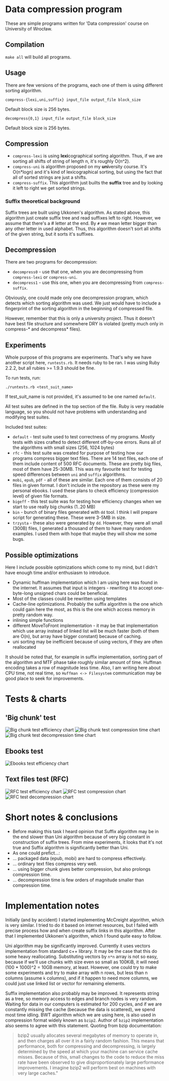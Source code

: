 # Data compression program

These are simple programs written for 'Data compression' course on University of Wrocław.

## Compilation

`make all` will build all programs.

## Usage

There are few versions of the programs, each one of them is using different sorting algorithm.

```
compress-{lexi,uni,suffix} input_file output_file block_size
```

Default block size is 256 bytes.

```
decompress{0,1} input_file output_file block_size
```

Default block size is 256 bytes.

## Compression

 * `compress-lexi` is using **lexi**cographical sorting algorithm. Thus, if we are sorting all shifts of string of length n, it's roughly O(n^2).
 * `compress-uni` is algorithm proposed on my **uni**versity course. It's O(n*logn) and it's kind of lexicographical sorting, but using the fact that all of sorted strings are just a shifts.
 * `compress-suffix`. This algorithm just builts the **suffix** tree and by looking it left to right we get sorted strings.

### Suffix theoretical background

Suffix trees are built using Ukkonen's algorithm. As stated above, this algorithm just create suffix tree and read suffixes left to right.
However, we assume that there's a # letter at the end. By `#` we mean letter bigger than any other letter in used alphabet. Thus, this algorithm doesn't sort all shifts of the given string, but it sorts it's suffixes.


## Decompression

There are two programs for decompression:

 * `decompress0` - use that one, when you are decompressing from `compress-lexi` or `compress-uni`.
 * `decompress1` - use this one, when you are decompressing from `compress-suffix`.

Obviously, one could made only one decompression program, which detects which sorting algorithm was used. We just would have to include a fingerprint of the sorting algorithm in the beginning of compressed file.

However, remember that this is only a university project. Thus it doesn't have best file structure and somewhere DRY is violated (pretty much only in compress-* and decompress* files).

## Experiments

Whole purpose of this programs are experiments. That's why we have another script here, `runtests.rb`. It needs ruby to be ran. I was using Ruby 2.2.2, but all rubies >= 1.9.3 should be fine.

To run tests, run:

```
./runtests.rb <test_suit_name>
```

If test_suit_name is not provided, it's assumed to be one named `default`.

All test suites are defined in the top section of the file. Ruby is very readable language, so you should not have problems with understanding and modifying test suites.

Included test suites:

 * `default` - test suite used to test correctness of my programs. Mostly tests with sizes crafted to detect different off-by-one errors. Runs all of the algorithms with small sizes (256, 1024 bytes)
 * `rfc` - this test suite was created for purpose of testing how our programs compress bigger text files. There are 14 text files, each one of them include content of 500 RFC documents. These are pretty big files, most of them have 25-30MB. This was my favourite test for testing speed differences between `uni` and `suffix` algorithms.
 * `mobi`, `epub`, `pdf` - all of these are similar. Each one of them consists of 20 files in given format. I don't include in the repository as these were my personal ebooks. I used these plans to check efficiency (compression level) of given file formats.
 * `bigeff` - this test suite was for testing how efficiency changes when we start to use really big chunks (1..20 MB)
 * `bin` - bunch of binary files generated with `dd` tool. I think I will prepare script for generating these. These were 3-5MB in size.
 * `trzysta` - these also were generated by `dd`. However, they were all small (300B) files, I generated a thousand of them to have many random examples. I used them with hope that maybe they will show me some bugs.

## Possible optimizations

Here I include possible optimizations which come to my mind, but I didn't have enough time and/or enthusiasm to introduce.

 * Dynamic huffman implementation which I am using here was found in the internet. It assumes that input is integers - rewriting it to accept one-byte-long unsigned chars could be beneficial.
 * Most of the classes could be rewritten using templates
 * Cache-line optimizations. Probably the suffix algorithm is the one which could gain here the most, as this is the one which access memory in pretty random way.
 * inlining simple functions
 * different MoveToFront implementation - it may be that implementation which use array instead of linked list will be much faster (both of them are O(n), but array have bigger constant) because of caching.
 * uni sorting may be inefficient because of using vectors, if they are often reallocated

It should be noted that, for example in suffix implementation, sorting part of the algorithm and MTF phase take roughly similar amount of time. Huffman encoding takes a row of magnitude less time. Also, I am writing here about CPU time, not real time, so `Huffman <-> Filesystem` communication may be good place to seek for improvements.


# Tests & charts

## 'Big chunk' test

![Big chunk test efficiency chart](https://raw.githubusercontent.com/swistak35/uwr_bwt_compression/master/plots/big_eff.png)
![Big chunk test compression time chart](https://raw.githubusercontent.com/swistak35/uwr_bwt_compression/master/plots/big_comp.png)
![Big chunk test decompression time chart](https://raw.githubusercontent.com/swistak35/uwr_bwt_compression/master/plots/big_decomp.png)

## Ebooks test

![Ebooks test efficiency chart](https://raw.githubusercontent.com/swistak35/uwr_bwt_compression/master/plots/ebook_eff.png)

## Text files test (RFC)

![RFC test efficiency chart](https://raw.githubusercontent.com/swistak35/uwr_bwt_compression/master/plots/rfc_eff.png)
![RFC test compression chart](https://raw.githubusercontent.com/swistak35/uwr_bwt_compression/master/plots/rfc_comp.png)
![RFC test decompression chart](https://raw.githubusercontent.com/swistak35/uwr_bwt_compression/master/plots/rfc_decomp.png)

# Short notes & conclusions

 * Before making this task I heard opinion that Suffix algorithm may be in the end slower than Uni algorithm because of very big constant in construction of suffix trees. From mine experiments, it looks that it's not true and Suffix algorithm is significantly better than Uni.
 * As one could prefict...:
 * ... packaged data (epub, mobi) are hard to compress effectively.
 * ... ordinary text files compress very well.
 * ... using bigger chunk gives better compression, but also prolongs compression time.
 * ... decompression time is few orders of magnitude smaller than compression time.

# Implementation notes

Initially (and by accident) I started implementing McCreight algorithm, which is very similar. I tried to do it based on internet resources, but I failed with precise process how and when create suffix links in this algorithm. After that I implemented Ukkonen's algorithm, which I found quite easy to follow.

Uni algorithm may be significantly improved. Currently it uses vectors implementation from standard c++ library. It may be the case that this do some heavy reallocating. Substituting vectors by `n*n` array is not so easy, because if we'll use chunks with size even so small as 100KiB, it will need (100 * 1000)^2 = 10GB memory, at least. However, one could try to make some experiments and try to make array with n rows, but less than n columns (assume `k` columns), and if it happen to need more columns, we could just use linked list or vector for remaining elements.

Suffix implementation also probably may be improved. It represents string as a tree, so memory access to edges and branch nodes is very random. Waiting for data in our computers is estimated for 200 cycles, and if we are constantly missing the cache (because the data is scattered), we spend most time idling.
BWT algorithm which we are using here, is also used in compression format widely known as `bzip2`. Author of `bzip2` implementation also seems to agree with this statement. Quoting from bzip documentation:

> bzip2 usually allocates several megabytes of memory to operate in, and then charges all over it in a fairly random fashion. This means that performance, both for compressing and decompressing, is largely determined by the speed at which your machine can service cache misses. Because of this, small changes to the code to reduce the miss rate have been observed to give disproportionately large performance improvements. I imagine bzip2 will perform best on machines with very large caches."

